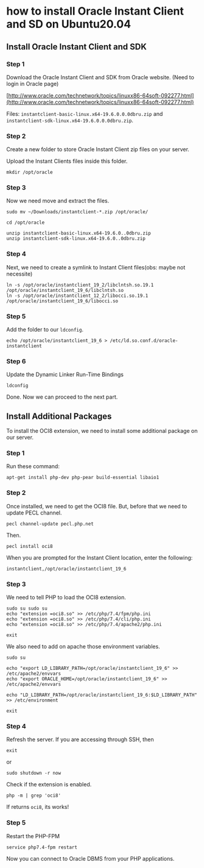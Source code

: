 # how to install Oracle Instant Client and SD on Ubuntu20.04

## Install Oracle Instant Client and SDK
### Step 1

Download the Oracle Instant Client and SDK from Oracle website.
(Need to login in Oracle page)

[http://www.oracle.com/technetwork/topics/linuxx86-64soft-092277.html](http://www.oracle.com/technetwork/topics/linuxx86-64soft-092277.html)

Files: `instantclient-basic-linux.x64-19.6.0.0.0dbru.zip` and `instantclient-sdk-linux.x64-19.6.0.0.0dbru.zip`.

### Step 2

Create a new folder to store Oracle Instant Client zip files on your server.

Upload the Instant Clients files inside this folder.

```
mkdir /opt/oracle
```

### Step 3

Now we need move and extract the files.

```
sudo mv ~/Downloads/instantclient-*.zip /opt/oracle/

cd /opt/oracle

unzip instantclient-basic-linux.x64-19.6.0..0dbru.zip
unzip instantclient-sdk-linux.x64-19.6.0..0dbru.zip
```

### Step 4

Next, we need to create a symlink to Instant Client files(obs: maybe not necessite)

```
ln -s /opt/oracle/instantclient_19_2/libclntsh.so.19.1 /opt/oracle/instantclient_19_6/libclntsh.so
ln -s /opt/oracle/instantclient_12_2/libocci.so.19.1 /opt/oracle/instantclient_19_6/libocci.so
```

### Step 5

Add the folder to our `ldconfig`.

```
echo /opt/oracle/instantclient_19_6 > /etc/ld.so.conf.d/oracle-instantclient
```

### Step 6

Update the Dynamic Linker Run-Time Bindings

```
ldconfig
```

Done. Now we can proceed to the next part.


## Install Additional Packages

To install the OCI8 extension, we need to install some additional package on our server.

### Step 1

Run these command:

```
apt-get install php-dev php-pear build-essential libaio1
```

### Step 2

Once installed, we need to get the OCI8 file.
But, before that we need to update PECL channel.

```
pecl channel-update pecl.php.net

```
Then.

```
pecl install oci8
```


When you are prompted for the Instant Client location, enter the following:

```
instantclient,/opt/oracle/instantclient_19_6
```

### Step 3

We need to tell PHP to load the OCI8 extension.

```
sudo su sudo su
echo "extension =oci8.so" >> /etc/php/7.4/fpm/php.ini
echo "extension =oci8.so" >> /etc/php/7.4/cli/php.ini
echo "extension =oci8.so" >> /etc/php/7.4/apache2/php.ini

exit
```

We also need to add on apache those environment variables.

```
sudo su 

echo "export LD_LIBRARY_PATH=/opt/oracle/instantclient_19_6" >> /etc/apache2/envvars
echo "export ORACLE_HOME=/opt/oracle/instantclient_19_6" >> /etc/apache2/envvars

echo "LD_LIBRARY_PATH=/opt/oracle/instantclient_19_6:$LD_LIBRARY_PATH" >> /etc/environment

exit

```

### Step 4

Refresh the server. If you are accessing through SSH, then
```
exit
```
or
```
sudo shutdown -r now
```

Check if the extension is enabled.

```
php -m | grep 'oci8'
```

If returns `oci8`, its works!

### Step 5

Restart the PHP-FPM

```
service php7.4-fpm restart
```

Now you can connect to Oracle DBMS from your PHP applications.
